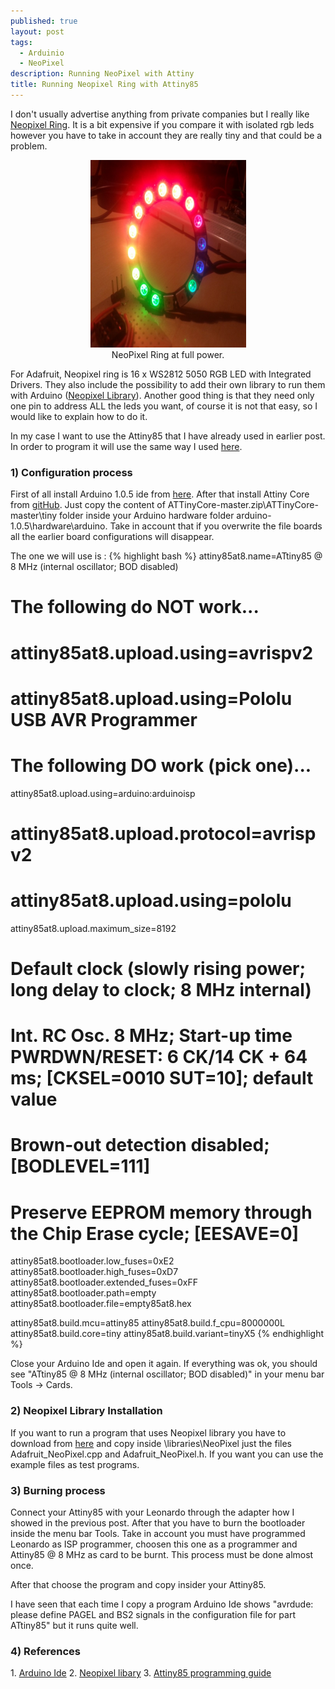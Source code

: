 ```yaml
---
published: true
layout: post
tags: 
  - Arduinio
  - NeoPixel
description: Running NeoPixel with Attiny
title: Running Neopixel Ring with Attiny85
---
```



I don't usually advertise anything from private companies but I really like <a href="http://www.adafruit.com/products/1463#Distributors" target="_blank">Neopixel Ring</a>. It is a bit expensive if you compare it with isolated rgb leds however you have to take in account they are really tiny and that could be a problem.

<center><figure><a href="/images/NeoPixel-Ring.jpg" alt="leo_attiny851"><img src="/images/NeoPixel-Ring.jpg" width="249" height="300"></a><figcaption>NeoPixel Ring at full power.</figcaption></figure></center>

<!-- more -->

For Adafruit, Neopixel ring is 16 x WS2812 5050 RGB LED with Integrated Drivers. They also include the possibility to add their own library to run them with Arduino (<a href="https://github.com/adafruit/Adafruit_NeoPixel">Neopixel Library</a>). Another good thing is that they need only one pin to address ALL the leds you want, of course it is not that easy, so I would like to explain how to do it.

In my case I want to use the Attiny85 that I have already used in earlier post. In order to program it will use the same way I used <a href="/The-powerful-Attiny-Arduino/" target="_blank">here</a>.
<h3>1) Configuration process</h3>
First of all install Arduino 1.0.5 ide from <a href="http://arduino.cc/en/Main/Software#toc2" target="_blank">here</a>.
After that install Attiny Core from <a href="https://github.com/TCWORLD/ATTinyCore" target="_blank">gitHub</a>. Just copy the content of ATTinyCore-master.zip\ATTinyCore-master\tiny folder inside your Arduino hardware folder arduino-1.0.5\hardware\arduino. Take in account that if you overwrite the file boards all the earlier board configurations will disappear.

The one we will use is :
{% highlight bash %}
attiny85at8.name=ATtiny85 @ 8 MHz  (internal oscillator; BOD disabled)

# The following do NOT work...
# attiny85at8.upload.using=avrispv2
# attiny85at8.upload.using=Pololu USB AVR Programmer

# The following DO work (pick one)...
attiny85at8.upload.using=arduino:arduinoisp
# attiny85at8.upload.protocol=avrispv2
# attiny85at8.upload.using=pololu

attiny85at8.upload.maximum_size=8192

# Default clock (slowly rising power; long delay to clock; 8 MHz internal)
# Int. RC Osc. 8 MHz; Start-up time PWRDWN/RESET: 6 CK/14 CK + 64 ms; [CKSEL=0010 SUT=10]; default value
# Brown-out detection disabled; [BODLEVEL=111]
# Preserve EEPROM memory through the Chip Erase cycle; [EESAVE=0]

attiny85at8.bootloader.low_fuses=0xE2
attiny85at8.bootloader.high_fuses=0xD7
attiny85at8.bootloader.extended_fuses=0xFF
attiny85at8.bootloader.path=empty
attiny85at8.bootloader.file=empty85at8.hex

attiny85at8.build.mcu=attiny85
attiny85at8.build.f_cpu=8000000L
attiny85at8.build.core=tiny
attiny85at8.build.variant=tinyX5</pre>
{% endhighlight %}

Close your Arduino Ide and open it again. If everything was ok, you should see "ATtiny85 @ 8 MHz (internal oscillator; BOD disabled)" in your menu bar Tools -&gt; Cards.
<h3>2) Neopixel Library Installation</h3>
If you want to run a program that uses Neopixel library you have to download from <a href="https://github.com/adafruit/Adafruit_NeoPixel" target="_blank">here</a> and copy inside \libraries\NeoPixel just the files Adafruit_NeoPixel.cpp and Adafruit_NeoPixel.h. If you want you can use the example files as test programs.
<h3>3) Burning process</h3>
Connect your Attiny85 with your Leonardo through the adapter how I showed in the previous post. After that you have to burn the bootloader inside the menu bar Tools. Take in account you must have programmed Leonardo as ISP programmer, choosen this one as a programmer and Attiny85 @ 8 MHz as card to be burnt. This process must be done almost once.

After that choose the program and copy insider your Attiny85.

I have seen that each time I copy a program Arduino Ide shows "avrdude: please define PAGEL and BS2 signals in the configuration file for part ATtiny85" but it runs quite well.
<h3>4) References</h3>
1. <a href="http://arduino.cc/en/Main/Software#toc2" target="_blank">Arduino Ide</a>
2. <a href="https://github.com/adafruit/Adafruit_NeoPixel" target="_blank">Neopixel libary</a>
3. <a href="http://www.correderajorge.es/the-powerful-attiny-arduino/" target="_blank">Attiny85 programming guide</a>
